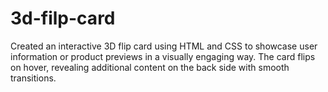 # 3d-filp-card
 Created an interactive 3D flip card using HTML and CSS to showcase user information or product  previews in a visually engaging way. The card flips on hover, revealing additional content on the back side with  smooth transitions.
